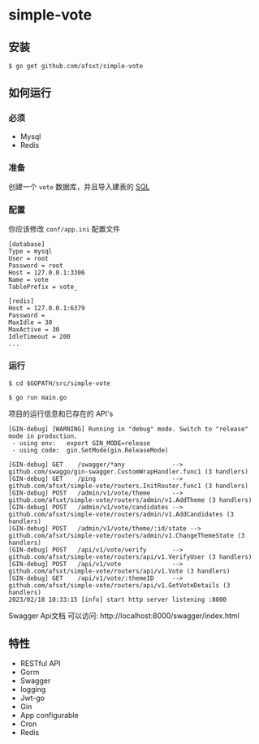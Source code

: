 # simple-vote

## 安装

```
$ go get github.com/afsxt/simple-vote
```

## 如何运行

### 必须

- Mysql
- Redis

### 准备

创建一个 `vote` 数据库，并且导入建表的 [SQL](https://github.com/afsxt/simple-vote/blob/master/docs/sql/vote.sql)

### 配置

你应该修改 `conf/app.ini` 配置文件

```
[database]
Type = mysql
User = root
Password = root
Host = 127.0.0.1:3306
Name = vote
TablePrefix = vote_

[redis]
Host = 127.0.0.1:6379
Password =
MaxIdle = 30
MaxActive = 30
IdleTimeout = 200
...
```


### 运行

```
$ cd $GOPATH/src/simple-vote

$ go run main.go 
```

项目的运行信息和已存在的 API's

```
[GIN-debug] [WARNING] Running in "debug" mode. Switch to "release" mode in production.
 - using env:   export GIN_MODE=release
 - using code:  gin.SetMode(gin.ReleaseMode)

[GIN-debug] GET    /swagger/*any             --> github.com/swaggo/gin-swagger.CustomWrapHandler.func1 (3 handlers)
[GIN-debug] GET    /ping                     --> github.com/afsxt/simple-vote/routers.InitRouter.func1 (3 handlers)
[GIN-debug] POST   /admin/v1/vote/theme      --> github.com/afsxt/simple-vote/routers/admin/v1.AddTheme (3 handlers)
[GIN-debug] POST   /admin/v1/vote/candidates --> github.com/afsxt/simple-vote/routers/admin/v1.AddCandidates (3 handlers)
[GIN-debug] POST   /admin/v1/vote/theme/:id/state --> github.com/afsxt/simple-vote/routers/admin/v1.ChangeThemeState (3 handlers)
[GIN-debug] POST   /api/v1/vote/verify       --> github.com/afsxt/simple-vote/routers/api/v1.VerifyUser (3 handlers)
[GIN-debug] POST   /api/v1/vote              --> github.com/afsxt/simple-vote/routers/api/v1.Vote (3 handlers)
[GIN-debug] GET    /api/v1/vote/:themeID     --> github.com/afsxt/simple-vote/routers/api/v1.GetVoteDetails (3 handlers)
2023/02/18 10:33:15 [info] start http server listening :8000
```

Swagger Api文档
可以访问: http://localhost:8000/swagger/index.html

## 特性

- RESTful API
- Gorm
- Swagger
- logging
- Jwt-go
- Gin
- App configurable
- Cron
- Redis